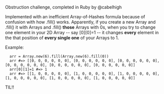 Obstruction challenge, completed in Ruby by @cabelhigh

Implemented with an inefficient Array-of-Hashes formula because of confusion with how .fill() works. Apparently, if you create a new Array and .fill() it with Arrays and .fill() **those** Arrays with 0s, when you try to change one element in your 2D Array -- say [0][0]=1 --  it changes **every** element in the that position of **every single one** of your Arrays to 1.

Example:
```
  arr = Array.new(6).fill(Array.new(6).fill(0))
  arr #=> [[0, 0, 0, 0, 0, 0], [0, 0, 0, 0, 0, 0], [0, 0, 0, 0, 0, 0], [0, 0, 0, 0, 0, 0], [0, 0, 0, 0, 0, 0], [0, 0, 0, 0, 0, 0]]
  arr[0][1]=1 #=> 1
  arr #=> [[1, 0, 0, 0, 0, 0], [1, 0, 0, 0, 0, 0], [1, 0, 0, 0, 0, 0], [1, 0, 0, 0, 0, 0], [1, 0, 0, 0, 0, 0], [1, 0, 0, 0, 0, 0]]
```
TIL!!



